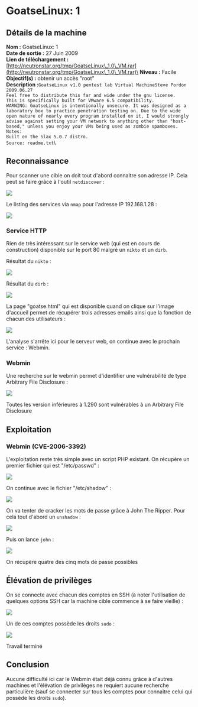 # GoatseLinux: 1

## Détails de la machine

**Nom :** GoatseLinux: 1\
**Date de sortie :** 27 Juin 2009\
**Lien de téléchargement :** [http://neutronstar.org/tmp/GoatseLinux\_1.0\_VM.rar](http://neutronstar.org/tmp/GoatseLinux\_1.0\_VM.rar)\
**Niveau :** Facile\
**Objectif(s) :** obtenir un accès "root"\
**Description :**`GoatseLinux v1.0 pentest lab Virtual MachineSteve Pordon`\
`2009.06.27`\
`Feel free to distribute this far and wide under the gnu license.`\
`This is specifically built for VMware 6.5 compatibility.`\
`WARNING: GoatseLinux is intentionally unsecure. It was designed as a laboratory box to practice penetration testing on. Due to the wide open nature of nearly every program installed on it, I would strongly advise against setting your VM network to anything other than "host-based," unless you enjoy your VMs being used as zombie spamboxes.`\
`Notes:`\
`Built on the Slax 5.0.7 distro.`\
`Source: readme.txt`\


## Reconnaissance

Pour scanner une cible on doit tout d'abord connaitre son adresse IP. Cela peut se faire grâce à l'outil `netdiscover` :

![](../../../.gitbook/assets/dda4d9317564af4bac9cdb698758b3b5.png)

Le listing des services via `nmap` pour l'adresse IP 192.168.1.28 :

![](../../../.gitbook/assets/af71b11b2f198a81e0bb32cf2572458f.png)

### Service HTTP

Rien de très intéressant sur le service web (qui est en cours de construction) disponible sur le port 80 malgré un `nikto` et un `dirb`.

Résultat du `nikto` :

![](../../../.gitbook/assets/890e2275dc4d88860063aa3bdbfd5976.png)

Résultat du `dirb` :

![](../../../.gitbook/assets/1cd9693cd6eb8444ed133049e00abc09.png)

La page "goatse.html" qui est disponible quand on clique sur l'image d'accueil permet de récupérer trois adresses emails ainsi que la fonction de chacun des utilisateurs :

![](../../../.gitbook/assets/0a4688e8850df7f64a34a74e23a0f214.png)

L'analyse s'arrête ici pour le serveur web, on continue avec le prochain service : Webmin.

### Webmin

Une recherche sur le webmin permet d'identifier une vulnérabilité de type Arbitrary File Disclosure :

![](../../../.gitbook/assets/cab2a936f9146e332f0b86164a81f9a4.png)

Toutes les version inférieures à 1.290 sont vulnérables à un Arbitrary File Disclosure

## Exploitation

### Webmin (CVE-2006-3392)

L'exploitation reste très simple avec un script PHP existant. On récupère un premier fichier qui est "/etc/passwd" :

![](../../../.gitbook/assets/176bb3cdc4ca3d61b6fb564baa73a371.png)

On continue avec le fichier "/etc/shadow" :

![](../../../.gitbook/assets/892cb970140ba41f582b89cbfc324dc9.png)

On va tenter de cracker les mots de passe grâce à John The Ripper. Pour cela tout d'abord un `unshadow` :

![](../../../.gitbook/assets/c243fdf5bb5a8cc8be6ce0f395f12e71.png)

Puis on lance `john` :

![](../../../.gitbook/assets/3562a697fcc39cb70d567ed1ccf80bbd.png)

On récupère quatre des cinq mots de passe possibles

## Élévation de privilèges

On se connecte avec chacun des comptes en SSH (à noter l'utilisation de quelques options SSH car la machine cible commence à se faire vieille) :

![](../../../.gitbook/assets/442a348df6358e910d38cfc44fa83133.png)

Un de ces comptes possède les droits `sudo` :

![](../../../.gitbook/assets/8e25dcb12d7ae8952614b739aa551605.png)

Travail terminé

## Conclusion

Aucune difficulté ici car le Webmin était déjà connu grâce à d'autres machines et l'élévation de privilèges ne requiert aucune recherche particulière (sauf se connecter sur tous les comptes pour connaitre celui qui possède les droits `sudo`).
